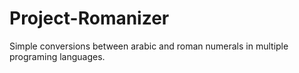 # Project-Romanizer
Simple conversions between arabic and roman numerals in multiple programing languages.
